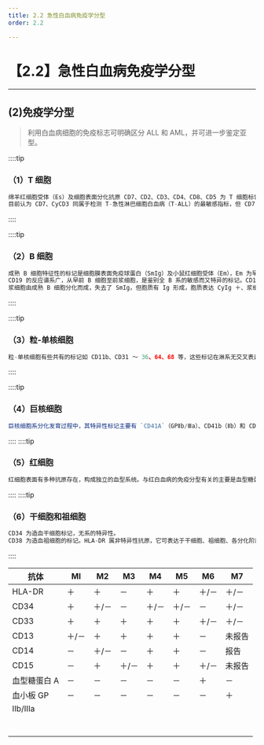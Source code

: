 ```yaml
---
title: 2.2 急性白血病免疫学分型
order: 2.2

---
```


# 【2.2】急性白血病免疫学分型

<kaodian :text="'血液学检验记忆卡'" />

<!-- ###### 第十六章 白血病概述

> 临床血液学检验 -->

<beitiX/>

---

## (2)免疫学分型

<son :text="'血液学检验记忆卡'" text1="(2)免疫学分型" :textOption="[['掌握','相关专业知识','专业知识'],['掌握','相关专业知识','专业知识'],['掌握','相关专业知识','专业知识']]" />

> 利用白血病细胞的免疫标志可明确区分 ALL 和 AML，并可进一步鉴定亚型。

::::tip

### （1）T 细胞

```js
绵羊红细胞受体（Es）及细胞表面分化抗原 CD7、CD2、CD3、CD4、CD8、CD5 为 T 细胞标记，CD7 为出现早、且贯穿表达整个 T 细胞分化发育过程中的抗原。
目前认为 CD7、CyCD3 同属于检测 T-急性淋巴细胞白血病（T-ALL）的最敏感指标，但 CD7 与髓系（急性髓细胞性白血病）有 5%～ 10%的交叉反应，只表达 CD7 ＋的不能诊断 T-ALL。CD5 与部分 B 淋巴细胞有交叉反应，CD25 为激活的 T、B 细胞的标记。
```

::::

::::tip

### （2）B 细胞

```js
成熟 B 细胞特征性的标记是细胞膜表面免疫球蛋白（SmIg）及小鼠红细胞受体（Em），Em 为早期成熟 B 细胞标志。B 细胞表面的非特异性标记有 HLA-DR、补体 C3 受体和 FC 受体等及 B 细胞分化抗原 CD10、CD19、CD20、CD21 和 CD22。
CD19 的反应谱系广，从早前 B 细胞至前浆细胞，是鉴别全 B 系的敏感而又特异的标记。CD10 为诊断 Common-ALL 的必需标记，但在少数 T 细胞和髓系有交叉表达。胞浆 CD22（CyCD22）先于膜表达，且出现很早髓系均不表达，证明 CyCD22 用于检测早期 B 细胞来源的急性白血病是相当特异而敏感的。
浆细胞由成熟 B 细胞分化而成，失去了 SmIg，但胞质有 Ig 形成，胞质表达 CyIg ＋、浆细胞抗原 PC-1 ＋和 PCA-1 ＋。
```

::::

::::tip

### （3）粒-单核细胞

```js
粒-单核细胞有些共有的标记如 CD11b、CD31 ～ 36、64、68 等，这些标记在淋系无交叉表达（个别除外）。CD33、CD13 反应谱系较广，亦可表达在细胞质中，且十分稳定。`CD14` 为单核细胞特异的。胞质中 CD13（CyCD13）、CD14（CyCD14）、CD15（CyCD15）表达早于膜表面表达，且特异性更强。髓过氧化物酶`（MPO）`为髓系所特有。
```

::::

::::tip

### （4）巨核细胞

```js
巨核细胞系分化发育过程中，其特异性标记主要有 `CD41A`（GPⅡb/Ⅲa）、CD41b（Ⅱb）和 CD61（Ⅲa）以及血小板过氧化物酶（PPO）等。

```

::::
::::tip

### （5）红细胞

```js
红细胞表面有多种抗原存在，构成独立的血型系统。与红白血病的免疫分型有关的主要是血型糖蛋白 A、H 和 CD71（转铁蛋白受体）。

```

::::
::::tip

### （6）干细胞和祖细胞

```js
CD34 为造血干细胞标记，无系的特异性。
CD38 为造血祖细胞的标记。HLA-DR 属非特异性抗原，它可表达于干细胞、祖细胞、各分化阶段的 B 细胞及激活的 T 细胞。
```

::::

| 抗体         | Ml    | M2    | M3    | M4    | M5    | M6    | M7     |
| ------------ | ----- | ----- | ----- | ----- | ----- | ----- | ------ |
| HLA-DR       | ＋    | ＋    | －    | ＋    | ＋    | ＋/－ | ＋/－  |
| CD34         | ＋    | ＋/－ | －    | ＋/－ | ＋/－ | －    | ＋/－  |
| CD33         | ＋    | ＋    | ＋    | ＋    | ＋    | ＋/－ | ＋/－  |
| CD13         | ＋/－ | ＋    | ＋    | ＋    | ＋    | －    | 未报告 |
| CD14         | －    | ＋/－ | －    | ＋    | ＋    | －    | 报告   |
| CD15         | －    | ＋    | ＋/－ | ＋    | ＋    | ＋/－ | 未报告 |
| 血型糖蛋白 A | －    | －    | －    | －    | －    | ＋    | －     |
| 血小板 GP    | －    | －    | －    | －    | －    | －    | ＋     |
| Ⅱb/Ⅲa        |
|              |
|              |
|              |
|              |
|              |
|              |
|              |
